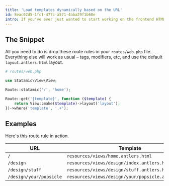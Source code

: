 ```yaml
---
title: 'Load templates dynamically based on the URL'
id: 8eac02d5-1fc1-477c-a571-4aba29f1b60e
intro: If you've ever just wanted to start working on the frontend HTML/CSS without messing around with collections and blueprints yet, here's a fun little trick. These two route rules will give you a homepage and then dynamically map your URLs to match the folder structure of your views directory.
---
```

## The Snippet
All you need to do is drop these route rules in your `routes/web.php` file. Everything else will work as usual – tags, modifiers, etc, and use the default `layout.antlers.html` layout.

```php
# routes/web.php

use Statamic\View\View;

Route::statamic('/', 'home');

Route::get('{template}', function ($template) {
    return View::make($template)->layout('layout');
})->where('template', '.+');

```

## Examples
Here's this route rule in action.

| URL | Template |
|---|---|
| `/` | `resources/views/home.antlers.html` |
| `/design` | `resources/views/design/index.antlers.html` |
| `/design/stuff` | `resources/views/design/stuff.antlers.html` |
| `/design/your/popsicle` | `resources/views/design/your/popsicle.antlers.html` |

